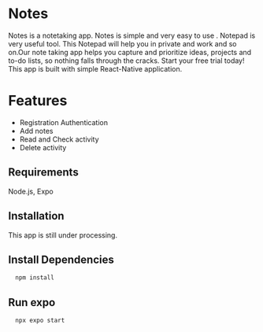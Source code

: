 
# Notes

  
 Notes is a notetaking app. Notes is simple and very easy to use . Notepad is very useful tool. This Notepad will help you in private and work and so on.Our note taking app helps you capture and prioritize ideas, projects and to-do lists, so nothing falls through the cracks. Start your free trial today!
This app is built with simple React-Native application.

# Features

- Registration Authentication
- Add notes
- Read and Check activity
- Delete activity


## Requirements
Node.js, Expo
## Installation

This app is still under processing.

## Install Dependencies

```bash
  npm install
```

## Run expo

```bash
  npx expo start
```
    
